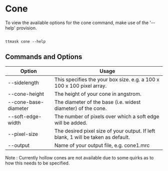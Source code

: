 #  Cone

To view the available options for the cone command, make use of the '--help' provision. 

```shell

ttmask cone --help

```

## Commands and Options

Option | Usage                                                                             |
------------ |-----------------------------------------------------------------------------------| 
--sidelength | This specifies the your box size. e.g. a 100 x 100 x 100 pixel array.             | 
--cone-height  | The height of your cone in angstrom.                                              |
--cone-base-diameter | The diameter of the base (i.e. widest diameter) of the cone.                      
--soft-edge-width | The number of pixels over which a soft edge will be added.                        |
--pixel-size  | The desired pixel size of your output. If left blank, 1 will be taken as default. |
--output | Name of your output file, e.g. cone1.mrc                                          |

Note : Currently hollow cones are not available due to some quirks as to how this needs to be specified.                                                                    




    